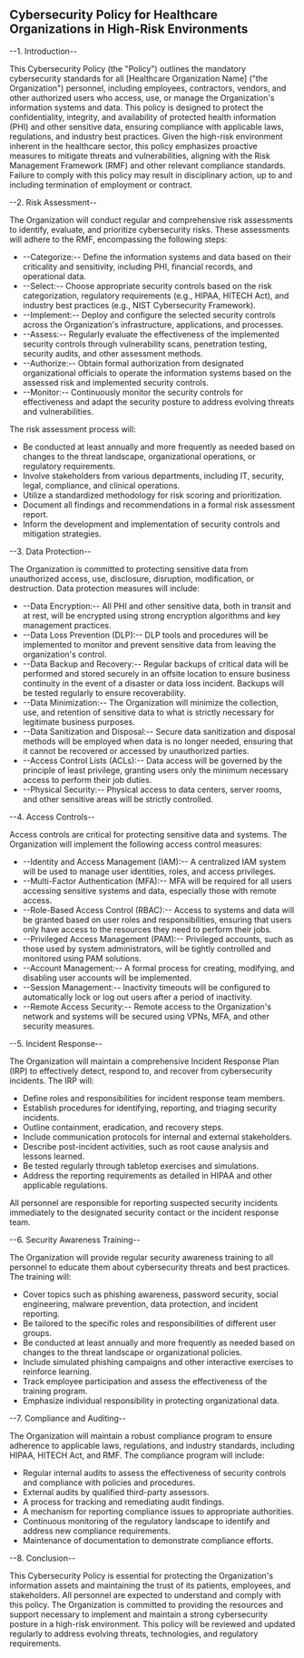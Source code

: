 ## Cybersecurity Policy for Healthcare Organizations in High-Risk Environments

--1. Introduction--

This Cybersecurity Policy (the "Policy") outlines the mandatory cybersecurity standards for all [Healthcare Organization Name] ("the Organization") personnel, including employees, contractors, vendors, and other authorized users who access, use, or manage the Organization's information systems and data. This policy is designed to protect the confidentiality, integrity, and availability of protected health information (PHI) and other sensitive data, ensuring compliance with applicable laws, regulations, and industry best practices. Given the high-risk environment inherent in the healthcare sector, this policy emphasizes proactive measures to mitigate threats and vulnerabilities, aligning with the Risk Management Framework (RMF) and other relevant compliance standards. Failure to comply with this policy may result in disciplinary action, up to and including termination of employment or contract.

--2. Risk Assessment--

The Organization will conduct regular and comprehensive risk assessments to identify, evaluate, and prioritize cybersecurity risks. These assessments will adhere to the RMF, encompassing the following steps:

-   --Categorize:-- Define the information systems and data based on their criticality and sensitivity, including PHI, financial records, and operational data.
-   --Select:-- Choose appropriate security controls based on the risk categorization, regulatory requirements (e.g., HIPAA, HITECH Act), and industry best practices (e.g., NIST Cybersecurity Framework).
-   --Implement:-- Deploy and configure the selected security controls across the Organization's infrastructure, applications, and processes.
-   --Assess:-- Regularly evaluate the effectiveness of the implemented security controls through vulnerability scans, penetration testing, security audits, and other assessment methods.
-   --Authorize:-- Obtain formal authorization from designated organizational officials to operate the information systems based on the assessed risk and implemented security controls.
-   --Monitor:-- Continuously monitor the security controls for effectiveness and adapt the security posture to address evolving threats and vulnerabilities.

The risk assessment process will:

-   Be conducted at least annually and more frequently as needed based on changes to the threat landscape, organizational operations, or regulatory requirements.
-   Involve stakeholders from various departments, including IT, security, legal, compliance, and clinical operations.
-   Utilize a standardized methodology for risk scoring and prioritization.
-   Document all findings and recommendations in a formal risk assessment report.
-   Inform the development and implementation of security controls and mitigation strategies.

--3. Data Protection--

The Organization is committed to protecting sensitive data from unauthorized access, use, disclosure, disruption, modification, or destruction. Data protection measures will include:

-   --Data Encryption:-- All PHI and other sensitive data, both in transit and at rest, will be encrypted using strong encryption algorithms and key management practices.
-   --Data Loss Prevention (DLP):-- DLP tools and procedures will be implemented to monitor and prevent sensitive data from leaving the organization's control.
-   --Data Backup and Recovery:-- Regular backups of critical data will be performed and stored securely in an offsite location to ensure business continuity in the event of a disaster or data loss incident. Backups will be tested regularly to ensure recoverability.
-   --Data Minimization:-- The Organization will minimize the collection, use, and retention of sensitive data to what is strictly necessary for legitimate business purposes.
-   --Data Sanitization and Disposal:-- Secure data sanitization and disposal methods will be employed when data is no longer needed, ensuring that it cannot be recovered or accessed by unauthorized parties.
-   --Access Control Lists (ACLs):-- Data access will be governed by the principle of least privilege, granting users only the minimum necessary access to perform their job duties.
-   --Physical Security:-- Physical access to data centers, server rooms, and other sensitive areas will be strictly controlled.

--4. Access Controls--

Access controls are critical for protecting sensitive data and systems. The Organization will implement the following access control measures:

-   --Identity and Access Management (IAM):-- A centralized IAM system will be used to manage user identities, roles, and access privileges.
-   --Multi-Factor Authentication (MFA):-- MFA will be required for all users accessing sensitive systems and data, especially those with remote access.
-   --Role-Based Access Control (RBAC):-- Access to systems and data will be granted based on user roles and responsibilities, ensuring that users only have access to the resources they need to perform their jobs.
-   --Privileged Access Management (PAM):-- Privileged accounts, such as those used by system administrators, will be tightly controlled and monitored using PAM solutions.
-   --Account Management:-- A formal process for creating, modifying, and disabling user accounts will be implemented.
-   --Session Management:-- Inactivity timeouts will be configured to automatically lock or log out users after a period of inactivity.
-   --Remote Access Security:-- Remote access to the Organization's network and systems will be secured using VPNs, MFA, and other security measures.

--5. Incident Response--

The Organization will maintain a comprehensive Incident Response Plan (IRP) to effectively detect, respond to, and recover from cybersecurity incidents. The IRP will:

-   Define roles and responsibilities for incident response team members.
-   Establish procedures for identifying, reporting, and triaging security incidents.
-   Outline containment, eradication, and recovery steps.
-   Include communication protocols for internal and external stakeholders.
-   Describe post-incident activities, such as root cause analysis and lessons learned.
-   Be tested regularly through tabletop exercises and simulations.
-   Address the reporting requirements as detailed in HIPAA and other applicable regulations.

All personnel are responsible for reporting suspected security incidents immediately to the designated security contact or the incident response team.

--6. Security Awareness Training--

The Organization will provide regular security awareness training to all personnel to educate them about cybersecurity threats and best practices. The training will:

-   Cover topics such as phishing awareness, password security, social engineering, malware prevention, data protection, and incident reporting.
-   Be tailored to the specific roles and responsibilities of different user groups.
-   Be conducted at least annually and more frequently as needed based on changes to the threat landscape or organizational policies.
-   Include simulated phishing campaigns and other interactive exercises to reinforce learning.
-   Track employee participation and assess the effectiveness of the training program.
-   Emphasize individual responsibility in protecting organizational data.

--7. Compliance and Auditing--

The Organization will maintain a robust compliance program to ensure adherence to applicable laws, regulations, and industry standards, including HIPAA, HITECH Act, and RMF. The compliance program will include:

-   Regular internal audits to assess the effectiveness of security controls and compliance with policies and procedures.
-   External audits by qualified third-party assessors.
-   A process for tracking and remediating audit findings.
-   A mechanism for reporting compliance issues to appropriate authorities.
-   Continuous monitoring of the regulatory landscape to identify and address new compliance requirements.
-   Maintenance of documentation to demonstrate compliance efforts.

--8. Conclusion--

This Cybersecurity Policy is essential for protecting the Organization's information assets and maintaining the trust of its patients, employees, and stakeholders. All personnel are expected to understand and comply with this policy. The Organization is committed to providing the resources and support necessary to implement and maintain a strong cybersecurity posture in a high-risk environment. This policy will be reviewed and updated regularly to address evolving threats, technologies, and regulatory requirements.
